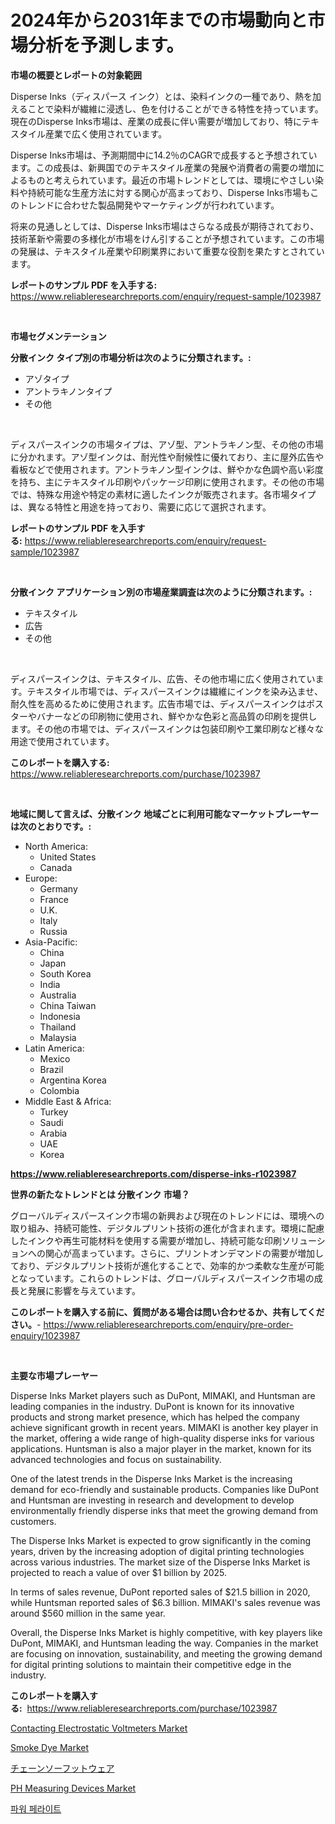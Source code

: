 <p><h1>2024年から2031年までの市場動向と市場分析を予測します。</h1></p><p><strong>市場の概要とレポートの対象範囲</strong></p>
<p><p>Disperse Inks（ディスパース インク）とは、染料インクの一種であり、熱を加えることで染料が繊維に浸透し、色を付けることができる特性を持っています。現在のDisperse Inks市場は、産業の成長に伴い需要が増加しており、特にテキスタイル産業で広く使用されています。</p><p>Disperse Inks市場は、予測期間中に14.2％のCAGRで成長すると予想されています。この成長は、新興国でのテキスタイル産業の発展や消費者の需要の増加によるものと考えられています。最近の市場トレンドとしては、環境にやさしい染料や持続可能な生産方法に対する関心が高まっており、Disperse Inks市場もこのトレンドに合わせた製品開発やマーケティングが行われています。</p><p>将来の見通しとしては、Disperse Inks市場はさらなる成長が期待されており、技術革新や需要の多様化が市場をけん引することが予想されています。この市場の発展は、テキスタイル産業や印刷業界において重要な役割を果たすとされています。</p></p>
<p><strong>レポートのサンプル PDF を入手する:</strong> <a href="https://www.reliableresearchreports.com/enquiry/request-sample/1023987">https://www.reliableresearchreports.com/enquiry/request-sample/1023987</a></p>
<p>&nbsp;</p>
<p><strong>市場セグメンテーション</strong></p>
<p><strong>分散インク タイプ別の市場分析は次のように分類されます。:</strong></p>
<p><ul><li>アゾタイプ</li><li>アントラキノンタイプ</li><li>その他</li></ul></p>
<p>&nbsp;</p>
<p><p>ディスパースインクの市場タイプは、アゾ型、アントラキノン型、その他の市場に分かれます。アゾ型インクは、耐光性や耐候性に優れており、主に屋外広告や看板などで使用されます。アントラキノン型インクは、鮮やかな色調や高い彩度を持ち、主にテキスタイル印刷やパッケージ印刷に使用されます。その他の市場では、特殊な用途や特定の素材に適したインクが販売されます。各市場タイプは、異なる特性と用途を持っており、需要に応じて選択されます。</p></p>
<p><strong>レポートのサンプル PDF を入手する:</strong>&nbsp;<a href="https://www.reliableresearchreports.com/enquiry/request-sample/1023987">https://www.reliableresearchreports.com/enquiry/request-sample/1023987</a></p>
<p>&nbsp;</p>
<p><strong> 分散インク アプリケーション別の市場産業調査は次のように分類されます。:</strong></p>
<p><ul><li>テキスタイル</li><li>広告</li><li>その他</li></ul></p>
<p>&nbsp;</p>
<p><p>ディスパースインクは、テキスタイル、広告、その他市場に広く使用されています。テキスタイル市場では、ディスパースインクは繊維にインクを染み込ませ、耐久性を高めるために使用されます。広告市場では、ディスパースインクはポスターやバナーなどの印刷物に使用され、鮮やかな色彩と高品質の印刷を提供します。その他の市場では、ディスパースインクは包装印刷や工業印刷など様々な用途で使用されています。</p></p>
<p><strong>このレポートを購入する:</strong>&nbsp; <a href="https://www.reliableresearchreports.com/purchase/1023987">https://www.reliableresearchreports.com/purchase/1023987</a></p>
<p>&nbsp;</p>
<p><strong>地域に関して言えば、分散インク 地域ごとに利用可能なマーケットプレーヤーは次のとおりです。:</strong></p>
<p><ul>
    <li>
        North America:
        <ul>
            <li>United States</li>
            <li>Canada</li>
        </ul>
    </li>
    <li>
        Europe:
        <ul>
            <li>Germany</li>
            <li>France</li>
            <li>U.K.</li>
            <li>Italy</li>
            <li>Russia</li>
        </ul>
    </li>
    <li>
        Asia-Pacific:
        <ul>
            <li>China</li>
            <li>Japan</li>
            <li>South Korea</li>
            <li>India</li>
            <li>Australia</li>
            <li>China Taiwan</li>
            <li>Indonesia</li>
            <li>Thailand</li>
            <li>Malaysia</li>
        </ul>
    </li>
    <li>
        Latin America:
        <ul>
            <li>Mexico</li>
            <li>Brazil</li>
            <li>Argentina Korea</li>
            <li>Colombia</li>
        </ul>
    </li>
    <li>
        Middle East & Africa:
        <ul>
            <li>Turkey</li>
            <li>Saudi</li>
            <li>Arabia</li>
            <li>UAE</li>
            <li>Korea</li>
        </ul>
    </li>
    </ul></p>
<p><strong><a href="https://www.reliableresearchreports.com/disperse-inks-r1023987">https://www.reliableresearchreports.com/disperse-inks-r1023987</a></strong>&nbsp;</p>
<p><strong>世界の新たなトレンドとは 分散インク 市場？</strong></p>
<p><p>グローバルディスパースインク市場の新興および現在のトレンドには、環境への取り組み、持続可能性、デジタルプリント技術の進化が含まれます。環境に配慮したインクや再生可能材料を使用する需要が増加し、持続可能な印刷ソリューションへの関心が高まっています。さらに、プリントオンデマンドの需要が増加しており、デジタルプリント技術が進化することで、効率的かつ柔軟な生産が可能となっています。これらのトレンドは、グローバルディスパースインク市場の成長と発展に影響を与えています。</p></p>
<p><strong>このレポートを購入する前に、質問がある場合は問い合わせるか、共有してください。</strong>- <a href="https://www.reliableresearchreports.com/enquiry/pre-order-enquiry/1023987">https://www.reliableresearchreports.com/enquiry/pre-order-enquiry/1023987</a></p>
<p>&nbsp;</p>
<p><strong>主要な市場プレーヤー</strong></p>
<p><p>Disperse Inks Market players such as DuPont, MIMAKI, and Huntsman are leading companies in the industry. DuPont is known for its innovative products and strong market presence, which has helped the company achieve significant growth in recent years. MIMAKI is another key player in the market, offering a wide range of high-quality disperse inks for various applications. Huntsman is also a major player in the market, known for its advanced technologies and focus on sustainability.</p><p>One of the latest trends in the Disperse Inks Market is the increasing demand for eco-friendly and sustainable products. Companies like DuPont and Huntsman are investing in research and development to develop environmentally friendly disperse inks that meet the growing demand from customers.</p><p>The Disperse Inks Market is expected to grow significantly in the coming years, driven by the increasing adoption of digital printing technologies across various industries. The market size of the Disperse Inks Market is projected to reach a value of over $1 billion by 2025.</p><p>In terms of sales revenue, DuPont reported sales of $21.5 billion in 2020, while Huntsman reported sales of $6.3 billion. MIMAKI's sales revenue was around $560 million in the same year.</p><p>Overall, the Disperse Inks Market is highly competitive, with key players like DuPont, MIMAKI, and Huntsman leading the way. Companies in the market are focusing on innovation, sustainability, and meeting the growing demand for digital printing solutions to maintain their competitive edge in the industry.</p></p>
<p><strong>このレポートを購入する:</strong>&nbsp;&nbsp;<a href="https://www.reliableresearchreports.com/purchase/1023987">https://www.reliableresearchreports.com/purchase/1023987</a></p>
<p><p><a href="https://github.com/luckyshygirl/Market-Research-Report-List-4/blob/main/contacting-electrostatic-voltmeters-market.md">Contacting Electrostatic Voltmeters Market</a></p><p><a href="https://issuu.com/reportprime-2/docs/smoke-dye-market-size-2030.pptx">Smoke Dye Market</a></p><p><a href="https://github.com/zjkmgcs938405/Market-Research-Report-List-1/blob/main/524178242433.md">チェーンソーフットウェア</a></p><p><a href="https://www.linkedin.com/pulse/ph-measuring-devices-market-outlook-industry-overview-forecast-jdjne?trackingId=rhyKMwUcuzrYD0%2FFzaSj2w%3D%3D">PH Measuring Devices Market</a></p><p><a href="https://github.com/KellyLyncyh543964/Market-Research-Report-List-1/blob/main/663490538899.md">파워 페라이트</a></p></p>